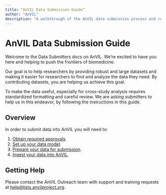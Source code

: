 ```yaml
---
title: “AnVIL Data Submission Guide”
author: "AnVIL"
description: "A walkthrough of the AnVIL data submission process and requirements."
---
```


# AnVIL Data Submission Guide

<hero>Welcome to the Data Submitters docs on AnVIL. We’re excited to have you here and helping to push the frontiers of  biomedicine.</hero>

Our goal is to help researchers by providing robust and large datasets and making it easier for researchers to find and analyze the data they need. By contributing datasets, you are helping us achieve this goal.

To make the data useful, especially for cross-study analysis requires standardized formatting and careful review. We are asking submitters to help us in this endeavor, by following the instructions in this guide.

## Overview

In order to submit data into AnVIL you will need to:

1. [Obtain required approvals](/learn/data-submitters/submission-guide/data-approval-process).
1. [Set up your data model](/learn/data-submitters/submission-guide/set-up-a-data-model).
1. [Prepare your data for submission](/learn/data-submitters/submission-guide/prepare-for-submission).
1. [Ingest your data into AnVIL](/learn/data-submitters/submission-guide/ingesting-data).

## Getting Help

Please contact the AnVIL Outreach team with support and training requests at <help@lists.anvilproject.org>.

